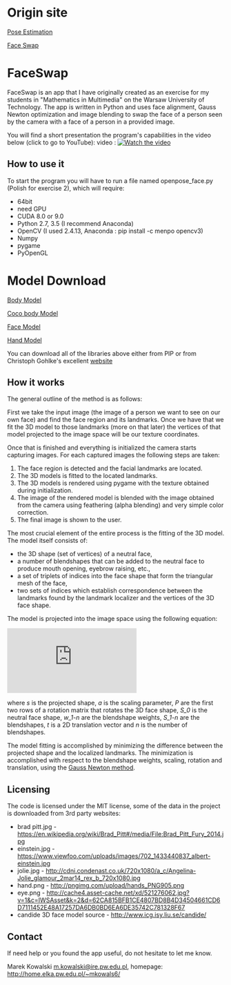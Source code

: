 # Origin site #
 [Pose Estimation](https://github.com/ZheC/Realtime_Multi-Person_Pose_Estimation)
 
 [Face Swap](https://github.com/MarekKowalski/FaceSwap)

# FaceSwap #
FaceSwap is an app that I have originally created as an exercise for my students in "Mathematics in Multimedia" on the Warsaw University of Technology.
The app is written in Python and uses face alignment, Gauss Newton optimization and image blending to swap the face of a person seen by the camera with a face of a person in a provided image.

You will find a short presentation the program's capabilities in the video below (click to go to YouTube):
video : 
[![Watch the video](http://img.youtube.com/vi/yZRuSsyxvos/0.jpg)](https://youtu.be/Qz42lsVxS4c)

## How to use it ##
To start the program you will have to run a file named openpose_face.py (Polish for exercise 2), which will require:
  * 64bit
  * need GPU
  * CUDA 8.0 or 9.0
  * Python 2.7, 3.5 (I recommend Anaconda)
  * OpenCV (I used 2.4.13, Anaconda : pip install -c menpo opencv3)
  * Numpy
  * pygame
  * PyOpenGL

# Model Download #
 [Body Model](http://posefs1.perception.cs.cmu.edu/OpenPose/models/pose/body_25/pose_iter_584000.caffemodel)
 
 [Coco body Model](http://posefs1.perception.cs.cmu.edu/OpenPose/models/pose/coco/pose_iter_440000.caffemodel)
 
 [Face Model](http://posefs1.perception.cs.cmu.edu/OpenPose/models/face/pose_iter_116000.caffemodel)
 
 [Hand Model](http://posefs1.perception.cs.cmu.edu/OpenPose/models/hand/pose_iter_160000.caffemodel)

You can download all of the libraries above either from PIP or from Christoph Gohlke's excellent [website]( http://www.lfd.uci.edu/~gohlke/pythonlibs/)


## How it works ##
The general outline of the method is as follows:

First we take the input image (the image of a person we want to see on our own face) and find the face region and its landmarks. Once we have that we fit the 3D model to those landmarks (more on that later) the vertices of that model projected to the image space will be our texture coordinates. 

Once that is finished and everything is initialized the camera starts capturing images. For each captured images the following steps are taken:

1. The face region is detected and the facial landmarks are located.
2. The 3D models is fitted to the located landmarks.
3. The 3D models is rendered using pygame with the texture obtained during initialization.
4. The image of the rendered model is blended with the image obtained from the camera using feathering (alpha blending) and very simple color correction.
5. The final image is shown to the user.

The most crucial element of the entire process is the fitting of the 3D model. The model itself consists of:
  * the 3D shape (set of vertices) of a neutral face,
  * a number of blendshapes that can be added to the neutral face to produce mouth opening, eyebrow raising, etc.,
  * a set of triplets of indices into the face shape that form the triangular mesh of the face,
  * two sets of indices which establish correspondence between the landmarks found by the landmark localizer and the vertices of the 3D face shape.

The model is projected into the image space using the following equation:

![equation](http://home.elka.pw.edu.pl/~mkowals6/lib/exe/fetch.php?media=faceswap_equation.png)

where *s* is the projected shape, *a* is the scaling parameter, *P* are the first two rows of a rotation matrix that rotates the 3D face shape, *S_0* is the neutral face shape, *w_1-n* are the blendshape weights, *S_1-n* are the blendshapes, *t* is a 2D translation vector and *n* is the number of blendshapes.

The model fitting is accomplished by minimizing the difference between the projected shape and the localized landmarks. The minimization is accomplished with respect to the blendshape weights, scaling, rotation and translation, using the [Gauss Newton method](https://en.wikipedia.org/wiki/Gauss%E2%80%93Newton_algorithm).

## Licensing ##
The code is licensed under the MIT license, some of the data in the project is downloaded from 3rd party websites:
  * brad pitt.jpg - https://en.wikipedia.org/wiki/Brad_Pitt#/media/File:Brad_Pitt_Fury_2014.jpg
  * einstein.jpg - https://www.viewfoo.com/uploads/images/702_1433440837_albert-einstein.jpg
  * jolie.jpg - http://cdni.condenast.co.uk/720x1080/a_c/Angelina-Jolie_glamour_2mar14_rex_b_720x1080.jpg
  * hand.png - http://pngimg.com/upload/hands_PNG905.png
  * eye.png - http://cache4.asset-cache.net/xd/521276062.jpg?v=1&c=IWSAsset&k=2&d=62CA815BFB1CE4807BD8B4D34504661CD6D7111452E48A17257DA6DB0BD6EA6DE35742C781328F67
  * candide 3D face model source - http://www.icg.isy.liu.se/candide/
  
## Contact ##
If need help or you found the app useful, do not hesitate to let me know. 

Marek Kowalski <m.kowalski@ire.pw.edu.pl>, homepage: http://home.elka.pw.edu.pl/~mkowals6/
  
  
